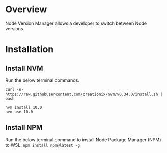 # Overview
Node Version Manager allows a developer to switch between Node versions.

# Installation
## Install NVM
Run the below terminal commands.

```curl -o- https://raw.githubusercontent.com/creationix/nvm/v0.34.0/install.sh | bash```  

`nvm install 10.0`  
`nvm use 10.0`

## Install NPM
Run the below terminal command to install Node Package Manager (NPM) to WSL.
`npm install npm@latest -g`
